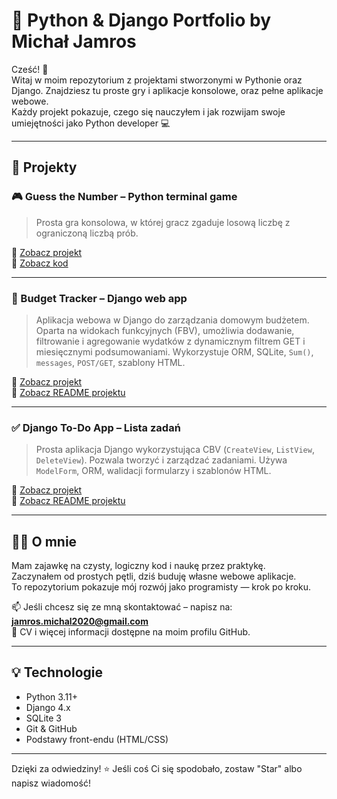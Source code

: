 # 🧠 Python & Django Portfolio by Michał Jamros

Cześć! 👋  
Witaj w moim repozytorium z projektami stworzonymi w Pythonie oraz Django. Znajdziesz tu proste gry i aplikacje konsolowe, oraz pełne aplikacje webowe.  
Każdy projekt pokazuje, czego się nauczyłem i jak rozwijam swoje umiejętności jako Python developer 💻

---

## 🚀 Projekty

### 🎮 Guess the Number – Python terminal game  
> Prosta gra konsolowa, w której gracz zgaduje losową liczbę z ograniczoną liczbą prób.

🔗 [Zobacz projekt](https://github.com/michu1810/Portfolio/tree/main/guess-number)  
🔎 [Zobacz kod](https://github.com/michu1810/Portfolio/blob/main/guess-number/gamescript.py)

---

### 💸 Budget Tracker – Django web app  
> Aplikacja webowa w Django do zarządzania domowym budżetem. Oparta na widokach funkcyjnych (FBV), umożliwia dodawanie, filtrowanie i agregowanie wydatków z dynamicznym filtrem GET i miesięcznymi podsumowaniami. Wykorzystuje ORM, SQLite, `Sum()`, `messages`, `POST/GET`, szablony HTML.

🔗 [Zobacz projekt](https://github.com/michu1810/Portfolio/tree/main/django-budget/Budzet)  
📄 [Zobacz README projektu](https://github.com/michu1810/Portfolio/blob/main/django-budget/README.md)

---

### ✅ Django To-Do App – Lista zadań  
> Prosta aplikacja Django wykorzystująca CBV (`CreateView`, `ListView`, `DeleteView`). Pozwala tworzyć i zarządzać zadaniami. Używa `ModelForm`, ORM, walidacji formularzy i szablonów HTML.

🔗 [Zobacz projekt](https://github.com/michu1810/Portfolio/tree/main/django-todo)  
📄 [Zobacz README projektu](https://github.com/michu1810/Portfolio/blob/main/django-todo/README.md)

---

## 👨‍💻 O mnie

Mam zajawkę na czysty, logiczny kod i naukę przez praktykę.  
Zaczynałem od prostych pętli, dziś buduję własne webowe aplikacje.  
To repozytorium pokazuje mój rozwój jako programisty — krok po kroku.

📫 Jeśli chcesz się ze mną skontaktować – napisz na: **jamros.michal2020@gmail.com**  
📄 CV i więcej informacji dostępne na moim profilu GitHub.

---

## 💡 Technologie

- Python 3.11+
- Django 4.x
- SQLite 3
- Git & GitHub
- Podstawy front-endu (HTML/CSS)

---

Dzięki za odwiedziny! ⭐ Jeśli coś Ci się spodobało, zostaw "Star" albo napisz wiadomość!

